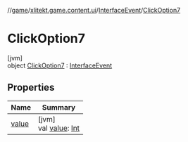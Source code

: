 //[game](../../../../index.md)/[xlitekt.game.content.ui](../../index.md)/[InterfaceEvent](../index.md)/[ClickOption7](index.md)

# ClickOption7

[jvm]\
object [ClickOption7](index.md) : [InterfaceEvent](../index.md)

## Properties

| Name | Summary |
|---|---|
| [value](../value.md) | [jvm]<br>val [value](../value.md): [Int](https://kotlinlang.org/api/latest/jvm/stdlib/kotlin/-int/index.html) |
